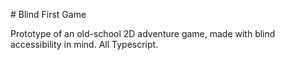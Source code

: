 \# Blind First Game



Prototype of an old-school 2D adventure game, made with blind accessibility in mind. All Typescript.

